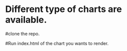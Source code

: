 
# Different type of charts are available.

#clone the repo.

#Run index.html of the chart you wants to render.

